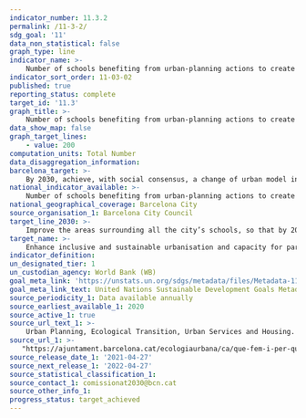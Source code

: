 ```yaml
---
indicator_number: 11.3.2
permalink: /11-3-2/
sdg_goal: '11'
data_non_statistical: false
graph_type: line
indicator_name: >-
    Number of schools benefiting from urban-planning actions to create protected school environments
indicator_sort_order: 11-03-02
published: true
reporting_status: complete
target_id: '11.3'
graph_title: >-
    Number of schools benefiting from urban-planning actions to create protected school environments
data_show_map: false
graph_target_lines:
    - value: 200
computation_units: Total Number
data_disaggregation_information: 
barcelona_target: >-
    By 2030, achieve, with social consensus, a change of urban model in order to attain healthier and more sustainable public spaces, especially in areas surrounding schools
national_indicator_available: >-
    Number of schools benefiting from urban-planning actions to create protected school environments
national_geographical_coverage: Barcelona City
source_organisation_1: Barcelona City Council
target_line_2030: >-
    Improve the areas surrounding all the city’s schools, so that by 2025, there are 200 schools with operations to create protected environments
target_name: >-
    Enhance inclusive and sustainable urbanisation and capacity for participatory, integrated and sustainable human settlement planning and management in all countries
indicator_definition:
un_designated_tier: 1
un_custodian_agency: World Bank (WB)
goal_meta_link: 'https://unstats.un.org/sdgs/metadata/files/Metadata-11-03-02.pdf'
goal_meta_link_text: United Nations Sustainable Development Goals Metadata (pdf 894kB)
source_periodicity_1: Data available annually
source_earliest_available_1: 2020
source_active_1: true
source_url_text_1: >-
    Urban Planning, Ecological Transition, Urban Services and Housing. Let's protect the schools
source_url_1: >-
   "https://ajuntament.barcelona.cat/ecologiaurbana/ca/que-fem-i-per-que/urbanisme-per-als-barris/protegim-escoles"
source_release_date_1: '2021-04-27'
source_next_release_1: '2022-04-27'
source_statistical_classification_1: 
source_contact_1: comissionat2030@bcn.cat
source_other_info_1:
progress_status: target_achieved
---
```


